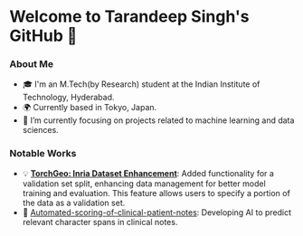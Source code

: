 # Welcome to Tarandeep Singh's GitHub 👋

### About Me

- 🎓 I'm an M.Tech(by Research) student at the Indian Institute of Technology, Hyderabad.
- 🌍 Currently based in Tokyo, Japan.
- 🔭 I’m currently focusing on projects related to machine learning and data sciences.

### Notable Works

- 💡 **[TorchGeo: Inria Dataset Enhancement](https://github.com/microsoft/torchgeo/pull/1540)**: Added functionality for a validation set split, enhancing data management for better model training and evaluation. This feature allows users to specify a portion of the data as a validation set.
- 🏥 [Automated-scoring-of-clinical-patient-notes](https://github.com/Tarandeep97/Automated-scoring-of-clinical-patient-notes): Developing AI to predict relevant character spans in clinical notes.

